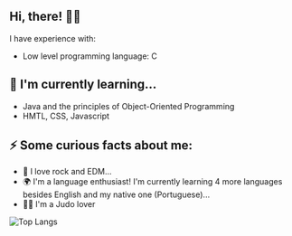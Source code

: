## Hi, there! 👩‍💻

<!--
**ProgrammingSis/ProgrammingSis** is a ✨ _special_ ✨ repository because its `README.md` (this file) appears on your GitHub profile.

Here are some ideas to get you started:

- 👯 I’m looking to collaborate on ...
- 🤔 I’m looking for help with ...
- 💬 Ask me about ...
- 📫 How to reach me: ...
- 😄 Pronouns: ...
- ⚡ Fun fact: ...


 I'm Sara, a university student at USP who
🌱 I’m currently learning Java, practicing its object oriented programming style and implementing it in a pong game as a university assignment.

 🔭 I’m currently working on a Pong Game in Java-->
 
I have experience with:
- Low level programming language: C

## 🌱 I'm currently learning...
- Java and the principles of Object-Oriented Programming
- HMTL, CSS, Javascript
 
## ⚡ Some curious facts about me:
- 🎸 I love rock and EDM...
- 🌍 I'm a language enthusiast! I'm currently learning 4 more languages besides English and my native one (Portuguese)...
- 🏃‍♀️ I'm a Judo lover

![Top Langs](https://github-readme-stats.vercel.app/api/top-langs/?username=ProgrammingSis&langs_count=5)


